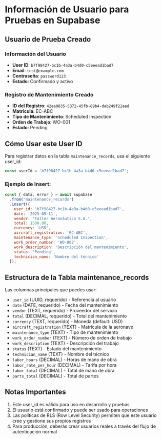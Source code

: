 # Información de Usuario para Pruebas en Supabase

## Usuario de Prueba Creado

### Información del Usuario
- **User ID**: `b7f98427-bc1b-4a3a-b4d0-c5eeead1bad7`
- **Email**: `test@example.com`
- **Contraseña**: `password123`
- **Estado**: Confirmado y activo

### Registro de Mantenimiento Creado
- **ID del Registro**: `42ea0835-5372-45fb-89b4-dab249f22aed`
- **Matrícula**: EC-ABC
- **Tipo de Mantenimiento**: Scheduled Inspection
- **Orden de Trabajo**: WO-001
- **Estado**: Pending

## Cómo Usar este User ID

Para registrar datos en la tabla `maintenance_records`, usa el siguiente user_id:

```javascript
const userId = 'b7f98427-bc1b-4a3a-b4d0-c5eeead1bad7';
```

### Ejemplo de Insert:

```javascript
const { data, error } = await supabase
  .from('maintenance_records')
  .insert({
    user_id: 'b7f98427-bc1b-4a3a-b4d0-c5eeead1bad7',
    date: '2025-09-11',
    vendor: 'Taller Aeronáutico S.A.',
    total: 1500.00,
    currency: 'USD',
    aircraft_registration: 'EC-ABC',
    maintenance_type: 'Scheduled Inspection',
    work_order_number: 'WO-002',
    work_description: 'Descripción del mantenimiento',
    status: 'Pending',
    technician_name: 'Nombre del técnico'
  });
```

## Estructura de la Tabla maintenance_records

Las columnas principales que puedes usar:
- `user_id` (UUID, requerido) - Referencia al usuario
- `date` (DATE, requerido) - Fecha del mantenimiento
- `vendor` (TEXT, requerido) - Proveedor del servicio
- `total` (DECIMAL, requerido) - Total del mantenimiento
- `currency` (TEXT, requerido) - Moneda (default: USD)
- `aircraft_registration` (TEXT) - Matrícula de la aeronave
- `maintenance_type` (TEXT) - Tipo de mantenimiento
- `work_order_number` (TEXT) - Número de orden de trabajo
- `work_description` (TEXT) - Descripción del trabajo
- `status` (TEXT) - Estado del mantenimiento
- `technician_name` (TEXT) - Nombre del técnico
- `labor_hours` (DECIMAL) - Horas de mano de obra
- `labor_rate_per_hour` (DECIMAL) - Tarifa por hora
- `labor_total` (DECIMAL) - Total de mano de obra
- `parts_total` (DECIMAL) - Total de partes

## Notas Importantes

1. Este user_id es válido para uso en desarrollo y pruebas
2. El usuario está confirmado y puede ser usado para operaciones
3. Las políticas de RLS (Row Level Security) permiten que este usuario cree y gestione sus propios registros
4. Para producción, deberás crear usuarios reales a través del flujo de autenticación normal